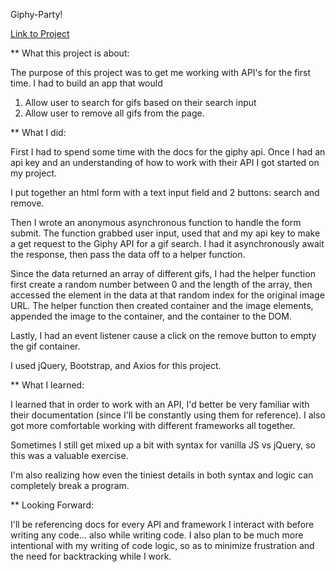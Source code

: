 Giphy-Party! 

[Link to Project](https://druserkes.github.io/Giphy-party/)

**
What this project is about:

The purpose of this project was to get me working with API's for the first time.
I had to build an app that would 
1. Allow user to search for gifs based on their search input
2. Allow user to remove all gifs from the page. 

**
What I did: 

First I had to spend some time with the docs for the giphy api. 
Once I had an api key and an understanding of how to work with their API I got started on my project.  

I put together an html form with a text input field and 2 buttons: search and remove. 

Then I wrote an anonymous asynchronous function to handle the form submit. The function grabbed user input, used that and my 
api key to make a get request to the Giphy API for a gif search. I had it asynchronously await the response, then pass the
data off to a helper function. 

Since the data returned an array of different gifs, I had the helper function first create a random number between 0 and the
length of the array, then accessed the element in the data at that random index for the original image URL. 
The helper function then created container and the image elements, appended the image to the container, and the container 
to the DOM. 

Lastly, I had an event listener cause a click on the remove button to empty the gif container. 

I used jQuery, Bootstrap, and Axios for this project. 

** 
What I learned: 

I learned that in order to work with an API, I'd better be very familiar with their documentation (since I'll be constantly 
using them for reference). I also got more comfortable working with different frameworks all together. 

Sometimes I still get mixed up a bit with syntax for vanilla JS vs jQuery, so this was a valuable exercise. 

I'm also realizing how even the tiniest details in both syntax and logic can completely break a program.


**
Looking Forward: 

I'll be referencing docs for every API and framework I interact with before writing any code... also while writing code. 
I also plan to be much more intentional with my writing of code logic, so as to minimize frustration and the need for 
backtracking while I work. 
